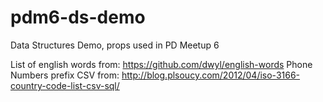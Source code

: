 # pdm6-ds-demo
Data Structures Demo, props used in PD Meetup 6

List of english words from: https://github.com/dwyl/english-words
Phone Numbers prefix CSV from: http://blog.plsoucy.com/2012/04/iso-3166-country-code-list-csv-sql/
